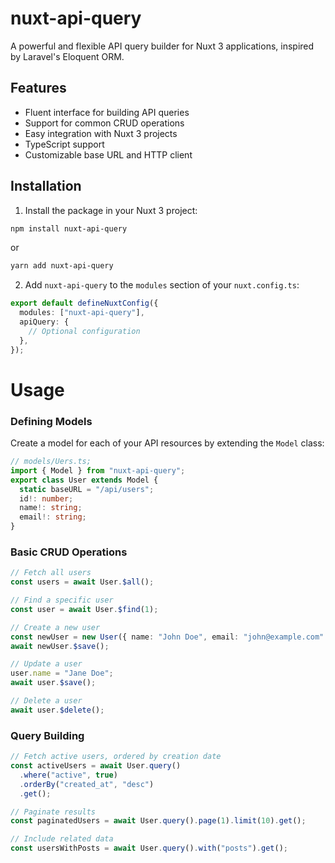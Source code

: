 # nuxt-api-query

A powerful and flexible API query builder for Nuxt 3 applications, inspired by Laravel's Eloquent ORM.

## Features

- Fluent interface for building API queries
- Support for common CRUD operations
- Easy integration with Nuxt 3 projects
- TypeScript support
- Customizable base URL and HTTP client

## Installation

1. Install the package in your Nuxt 3 project:

```bash
npm install nuxt-api-query
```

or

```bash
yarn add nuxt-api-query
```

2. Add `nuxt-api-query` to the `modules` section of your `nuxt.config.ts`:

```ts
export default defineNuxtConfig({
  modules: ["nuxt-api-query"],
  apiQuery: {
    // Optional configuration
  },
});
```

# Usage

### Defining Models

Create a model for each of your API resources by extending the `Model` class:

```ts
// models/Uers.ts;
import { Model } from "nuxt-api-query";
export class User extends Model {
  static baseURL = "/api/users";
  id!: number;
  name!: string;
  email!: string;
}
```

### Basic CRUD Operations

```ts
// Fetch all users
const users = await User.$all();

// Find a specific user
const user = await User.$find(1);

// Create a new user
const newUser = new User({ name: "John Doe", email: "john@example.com" });
await newUser.$save();

// Update a user
user.name = "Jane Doe";
await user.$save();

// Delete a user
await user.$delete();
```

### Query Building

```ts
// Fetch active users, ordered by creation date
const activeUsers = await User.query()
  .where("active", true)
  .orderBy("created_at", "desc")
  .get();

// Paginate results
const paginatedUsers = await User.query().page(1).limit(10).get();

// Include related data
const usersWithPosts = await User.query().with("posts").get();
```
